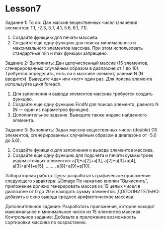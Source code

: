 # Lesson7
Задание 1:
To do: Дан массив вещественных чисел (значения элементов: 1.1, -2.3, 3.7, 4.1, 5.6, 6.1, 7.1).
1. Создайте функцию для печати массива.
2. Создайте еще одну функцию для поиска минимального и максимального элементов массива. При этом использовать стандартные min и max функции запрещено.

Задание 2:
Выполнить: Дан целочисленный массив (15 элементов, сгенерированных случайным образом в диапазоне от 1 до 10). Требуется определить, есть ли в массиве элемент, равный N (N вводится). Выведите «да» или «нет» один раз. Для поиска элемента используйте цикл foreach.
1. Для заполнения и вывода элементов массива требуется создать функцию.
2. Создайте еще одну функцию FindN для поиска элемента, равного N (N — один из параметров функции).
3. Дополнительное задание: Выведите также индекс найденного элемента.

Задание 3:
Выполнить: Задан массив вещественных чисел (double) (10 элементов, сгенерированных случайным образом в диапазоне от -5.0 до 5.0).
1. Создайте функцию для заполнения и вывода элементов массива.
2. Создайте еще одну функцию для подсчета и печати суммы троек рядом стоящих элементов: a[1]+a[2]+a[3], a[2]+a[3]+a[4], a[3]+a[4]+a[5], …… , a[8]+a[9]+a[10].

Лабораторная работа.
Цель: разработать графическое приложение следующего характера:
![image](https://user-images.githubusercontent.com/35073893/158396930-a729fa36-4009-4fdd-9834-873c300ddc8e.png)
По нажатию кнопки "Вычислить", приложение должно генерировать массив из 15 целых чисел в диапозоне от 0 до 20 и находить сумму элементов.
ДОПОЛНИТЕЛЬНО: добавить в окно вывода среднее арифметическое массива.

Дополнительное задание: Разработать приложение, которое находит максимальное и минимальное число из 15 элементов массива.
Контрольное задание: Добавьте в приложение возможность сортировки массива по возрастанию.
